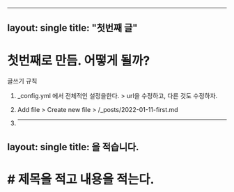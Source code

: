 ----
layout: single
title: "첫번째 글"
----

# 첫번째로 만듬. 어떻게 될까?

글쓰기 규칙 

1. _config.yml 에서 전체적인 설정을한다.  > url을 수정하고, 다른 것도 수정하자.

2. Add file > Create new file > /_posts/2022-01-11-first.md

3. ----
layout: single
title: 을 적습니다.
----

# # 제목을 적고 내용을 적는다.



